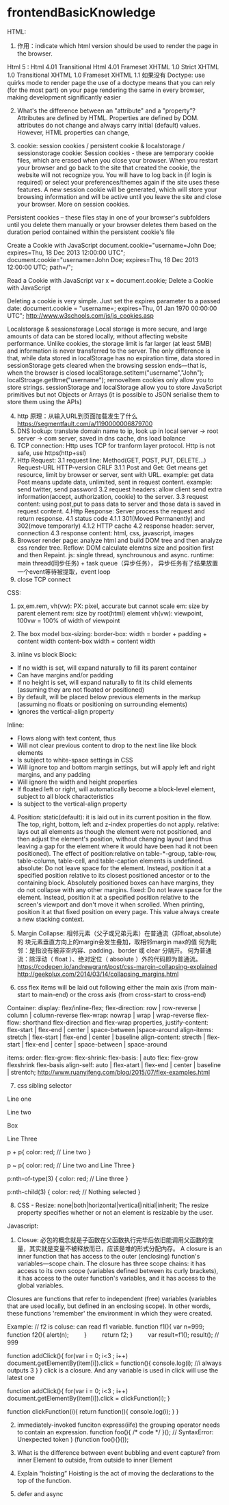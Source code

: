 # frontendBasicKnowledge

HTML:
1. <!DOCTYPE> 作用：indicate which html version should be used to render the page in the browser.
Html 5 : <!DOCTYPE html>
Html 4.01 Transitional <!DOCTYPE HTML PUBLIC "-//W3C//DTD HTML 4.01//EN" "http://www.w3.org/TR/html4/strict.dtd">
Html 4.01 Frameset <!DOCTYPE HTML PUBLIC "-//W3C//DTD HTML 4.01 Frameset//EN"  "http://www.w3.org/TR/html4/frameset.dtd">
XHTML 1.0 Strict <!DOCTYPE html PUBLIC "-//W3C//DTD XHTML 1.0 Strict//EN" "http://www.w3.org/TR/xhtml1/DTD/xhtml1-strict.dtd">
XHTML 1.0 Transitional <!DOCTYPE html PUBLIC "-//W3C//DTD XHTML 1.0 Transitional//EN" "http://www.w3.org/TR/xhtml1/DTD/xhtml1-transitional.dtd">
XHTML 1.0 Frameset <!DOCTYPE html PUBLIC "-//W3C//DTD XHTML 1.0 Frameset//EN" "http://www.w3.org/TR/xhtml1/DTD/xhtml1-frameset.dtd">
XHTML 1.1 <!DOCTYPE html PUBLIC "-//W3C//DTD XHTML 1.1//EN" "http://www.w3.org/TR/xhtml11/DTD/xhtml11.dtd">
如果没有 Doctype:
use quirks mode to render page
the use of a doctype means that you can rely (for the most part) on your page rendering the same in every browser, making development significantly easier

2. What's the difference between an "attribute" and a "property”?
Attributes are defined by HTML. Properties are defined by DOM.
attributes do not change and always carry initial (default) values. However, HTML properties can change,

3. cookie:  session cookies / persistent cookie & localstorage / sessionstorage
cookie:
Session cookies - these are temporary cookie files, which are erased when you close your browser. When you restart your browser and go back to the site that created the cookie, the website will not recognize you. You will have to log back in (if login is required) or select your preferences/themes again if the site uses these features. A new session cookie will be generated, which will store your browsing information and will be active until you leave the site and close your browser. More on session cookies.

Persistent cookies – these files stay in one of your browser's subfolders until you delete them manually or your browser deletes them based on the duration period contained within the persistent cookie's file

Create a Cookie with JavaScript
 document.cookie="username=John Doe; expires=Thu, 18 Dec 2013 12:00:00 UTC";
 document.cookie="username=John Doe; expires=Thu, 18 Dec 2013 12:00:00 UTC; path=/";

 Read a Cookie with JavaScript
 var x = document.cookie;
 Delete a Cookie with JavaScript

Deleting a cookie is very simple. Just set the expires parameter to a passed date:
document.cookie = "username=; expires=Thu, 01 Jan 1970 00:00:00 UTC";
http://www.w3schools.com/js/js_cookies.asp


Localstorage & sessionstorage
Local storage is more secure, and large amounts of data can be stored locally, without affecting website performance. 
Unlike cookies, the storage limit is far larger (at least 5MB) and information is never transferred to the server.
The only difference is that, while data stored in localStorage has no expiration time, data stored in sessionStorage gets cleared when the browsing session ends—that is, when the browser is closed
localStorage.setItem("username","John");
localStroage.getItme("username");
removeItem
cookies only allow you to store strings. sessionStorage and localStorage allow you to store JavaScript primitives but not Objects or Arrays (it is possible to JSON serialise them to store them using the APIs)

4. http 原理：从输入URL到页面加载发生了什么
https://segmentfault.com/a/1190000006879700
1. DNS lookup: translate domain name to ip, look up in local server -> root server -> com server, saved in dns cache, dns load balance
2. TCP connection: Http uses TCP for tranform layer protocol. Http is not safe, use https(http+ssl)
3. Http Request:
    3.1 request line: Method(GET, POST, PUT, DELETE...) Request-URL HTTP-version CRLF
        3.1.1 Post and Get:
            Get means get resource, limit by browser or server, sent with URL. example: get data
            Post means update data, unlimited, sent in request content. example: send twitter, send password
    3.2 request headers: allow client send extra information(accept, authorization, cookie) to the server.
    3.3 request content: using post,put to pass data to server and those data is saved in request content.
4.Http Response: Server process the request and return response.
    4.1 status code
        4.1.1 301(Moved Permanently) and 302(move temporarly)
        4.1.2 HTTP cache
    4.2 response header: server, connection
    4.3 response content: html, css, javascript, images
5. Browser render page: analyze html and build DOM tree and then analyze css render tree. 
    Reflow: DOM calculate elemtns size and position first and then Repaint.
    js: single thread, synchrounous and async. runtime: main thread(同步任务) + task queue（异步任务）， 异步任务有了结果放置一个event等待被提取，event loop
6. close TCP connect


CSS:
1. px,em.rem, vh(vw):
PX: pixel, accurate but cannot scale
em: size by parent element
rem: size by root(html) element
vh(vw): viewpoint, 100vw = 100% of width of viewpoint

2. The box model
box-sizing:
border-box: width = border + padding + content width
content-box width = content width

3. inline vs block
Block:
- If no width is set, will expand naturally to fill its parent container
- Can have margins and/or padding
- If no height is set, will expand naturally to fit its child elements (assuming they are not floated or positioned)
- By default, will be placed below previous elements in the markup (assuming no floats or positioning on surrounding elements)
- Ignores the vertical-align property

Inline:
- Flows along with text content, thus
- Will not clear previous content to drop to the next line like block elements
- Is subject to white-space settings in CSS
- Will ignore top and bottom margin settings, but will apply left and right margins, and any padding
- Will ignore the width and height properties
- If floated left or right, will automatically become a block-level element, subject to all block characteristics
- Is subject to the vertical-align property

4. Position:
static(default): it is laid out in its current position in the flow.  The top, right, bottom, left and z-index properties do not apply.
relative: lays out all elements as though the element were not positioned, and then adjust the element's position, without changing layout (and thus leaving a gap for the element where it would have been had it not been positioned). The effect of position:relative on table-*-group, table-row, table-column, table-cell, and table-caption elements is undefined.
absolute: Do not leave space for the element. Instead, position it at a specified position relative to its closest positioned ancestor or to the containing block. Absolutely positioned boxes can have margins, they do not collapse with any other margins.
fixed: Do not leave space for the element. Instead, position it at a specified position relative to the screen's viewport and don't move it when scrolled. When printing, position it at that fixed position on every page. This value always create a new stacking context. 

5. Margin Collapse:
相邻元素（父子或兄弟元素）在普通流（非float,absolute）的 块元素垂直方向上的margin会发生叠加，取相邻margin max的值
何为毗邻：是指没有被非空内容、padding、border 或 clear 分隔开。
何为普通流：除浮动（ float ）、绝对定位（ absolute ）外的代码即为普通流。
https://codepen.io/andrewgrant/post/css-margin-collapsing-explained
http://geekplux.com/2014/03/14/collapsing_margins.html

6. css flex
items will be laid out following either the main axis (from main-start to main-end) or the cross axis (from cross-start to cross-end)

Container:
display: flex/inline-flex;
flex-direction: row | row-reverse | column | column-reverse
flex-wrap: nowrap | wrap | wrap-reverse
flex-flow: shorthand flex-direction and flex-wrap properties,
justify-content: flex-start | flex-end | center | space-between |space-around
align-items: stretch | flex-start | flex-end | center | baseline
align-content: strecth | flex-start | flex-end | center | space-between | space-around 

items:
order: <integer>
flex-grow: <number>
flex-shrink: <number>
flex-basis: <length> | auto
flex: flex-grow flexshrink flex-basis
align-self: auto | flex-atart | flex-end | center | baseline | strentch;
http://www.ruanyifeng.com/blog/2015/07/flex-examples.html

7. css sibling selector
<div>
  <p>Line one</p>
  <p>Line two</p>
  <div>Box</div>
  <p>Line Three</p>
</div>

p + p{
	color: red; // Line two
}

p ~ p{
	color: red; // Line two and Line Three
}

p:nth-of-type(3) {
    color: red; // Line three 
}

p:nth-child(3) {
    color: red; // Nothing selected
}

8. CSS - Resize:
none|both|horizontal|vertical|initial|inherit;
The resize property specifies whether or not an element is resizable by the user.

Javascript:
1. Closue:
必包的概念就是子函数在父函数执行完毕后依旧能调用父函数的变量，其实就是变量不被释放而已，应该是堆的形式分配内存。
A closure is an inner function that has access to the outer (enclosing) function's variables—scope chain. The closure has three scope chains: it has access to its own scope (variables defined between its curly brackets), it has access to the outer function's variables, and it has access to the global variables.

Closures are functions that refer to independent (free) variables (variables that are used locally, but defined in an enclosing scope). In other words, these functions 'remember' the environment in which they were created.

Example:
// f2 is coluse: can read f1 variable.
function f1(){
    var n=999;
    function f2(){
        alert(n); 
　　 }
　　 return f2;
}
　　
var result=f1();
result(); // 999


function addClick(){
    for(var i = 0; i<3 ; i++)
     document.getElementBy(item[i]).click = function(){
          console.log(i); //i always outputs 3
     }
}
click is a closure. And any variable is used in click will use the latest one

function addClick(){
     for(var i = 0; i<3 ; i++)
     document.getElementBy(item[i]).click = clickFunction(i);
}

function clickFunction(i){
     return function(){
          console.log(i);
     }
}

2. immediately-invoked funciton express(iife)
the grouping operator needs to contain an expression.
function foo(){ /* code */ }(); // SyntaxError: Unexpected token )
(function foo(){}());

3. What is the difference between event bubbling and event capture?
from inner Element to outside, from outside to inner Element

4. Explain “hoisting”
Hoisting is the act of moving the declarations to the top of the function.

5. defer and async
<script>: block html downloading and downlad script and run 
<script async>: download js during html downloading and run when it has finished(pause html parser)
<script defer>: download js and execute after html,js -all are downloaded

6. This :
The value of this is determined by how a function is called. It can't be set by assignment during execution, and it may be different each time the function is called.

7. undeclared, undefined, null
var x //x is undefined;
var y = null // y is null but defined;
console.log(z); //z is undeclared

use typeof to check:
typeof undefined // undefined
typeof null //object ,bug should be null
check undeclared:
if( typeof foo !== “undefined”){
}

8. What's the difference between host objects and native objects?
Native objects are defined in this specification in ECMAscript.(Object (constructor), Date, Math, parseInt, eval, string methods like indexOf and replace, array methods, ...)
Host objects are supplied by the host environment to complete the execution environment of ECMAScript.
Assuming browser environment): window, document, location, history, XMLHttpRequest, setTimeout, getElementsByTagName, querySelectorAll, ...

9.Difference between: function Person(){}, var person = function(){}, and var person = new Person()?
The first one and second define a function(or class) and the third one create an instance
The first one is to declare a function and the second one is to create an anonymous function

10. call, apply, bind
The call() method calls a function with a given this value and arguments provided individually.
The bind() method creates a new function that, when called, has its this keyword set to the provided value, with a given sequence of arguments preceding any provided when the new function is called.
fn.function1.call(thisObj, param1, param2)
fn.function1.apply(this.Obj, paramArray)
Function.prototype.bind = function(ctx) {
    var fn = this;
    return function() {
        fn.apply(ctx, arguments);
    };
};

Call and apply will execute the function immediately, whereas bind returns a function that when later executed will have the correct context set for calling the original function. This way you can maintain context in async callbacks, and events.

11. Ternary: ? : = if else

12. JS primitive:
String, Number, boolean, symbol

13. Explain how JSONP works (and how it's not really AJAX)
JSONP requests insert a <script> tag , whose source is set to the target URL, into to the DOM (normally the <head>).
not use xmlhttprequest
get only

14. ajax:
var xmlhttp = new XMLHttpRequest();
xmlhttp.onreadystatechange = function(){
    if( xmlhttp.readyState == 4 && xmlhttp.status === 200 ){
        // xmlhttp.responseText
    }
}
xmlhttp.open("GET","ajax_info");
xmlhttp.send();

open(method,url,async)
method: the type of request: GET or POST
url: the server (file) location
async: true (asynchronous) or false (synchronous)

15. Explain the same-origin policy with regards to JavaScript
Two pages have the same origin if the protocol, port (if one is specified), and host are the same for both pages.

16. the Deferred object provides a way to register multiple callbacks into self-managed callback queues, invoke callback queues as appropriate, and relay the success or failure state of any synchronous or asynchronous function.

17 JSON obj -> string JSON.stringify(jsonObj);
string -> JSON obj  JSON.parse(jsonObjString);

Performance Improvement:
1. Specify ways to optimize a web page to load faster
1. Optimize Image Size and Format : progressive , different size image for different device
2. optimize dependencies:  plugins/ tracking scripts/ cms software
3. avoid inline js and css files
4. optimize caching: CDN
5. avoid render blocking scripts: Place javascript files at the end of the body or use the 'async' attribute to load them asynchronously.
6. avoid redirects: check broken link
7. set up g-zip encoding
8. reduce http requests: css sprites
9. minify the js and css
10. reduce cookie size


Coding Challenge:
1. Make this work:
[1,2,3,4,5].duplicate(); // [1,2,3,4,5,1,2,3,4,5]
Array.prototype.duplicate = function( ){
    return this.concat(this);
}

2. What will the code below output to the console and why?

(function(){
  var a = b = 3;
})();

console.log("a defined? " + (typeof a !== 'undefined')); //false
console.log("b defined? " + (typeof b !== 'undefined')); //true

var a = b = 3 相当于：
var a = b;
b =3;
所以 b是全局变量，a是局部变量

3. Consider the two functions below. Will they both return the same thing? Why or why not?

function foo1()
{
  return {
      bar: "hello"
  };
}
//return object:{ bar: "hello"};

function foo2()
{
  return
  {
      bar: "hello"
  };
}
//return undefined;
foo2 相当于 return; { bar: "hello" };

4. What will the code below output? Explain your answer.

console.log(0.1 + 0.2);
console.log(0.1 + 0.2 == 0.3);

You can’t be sure. it might print out “0.3” and “true”, or it might not. 

5. var arr1 = "john".split(''); // arr1: [j,o,h,n];
var arr2 = arr1.reverse(); // arr2: arr1, arr1: [n,h,o,j];
var arr3 = "jones".split('');
arr2.push(arr3); // arr2: arr1, arr1: [n,h,o,j,[j,o,n,e,s]]
console.log("array 1: length=" + arr1.length + " last=" + arr1.slice(-1));
console.log("array 2: length=" + arr2.length + " last=" + arr2.slice(-1));

6. console.log(1 +  "2" + "2"); //"122"
console.log(1 +  +"2" + "2"); //"32"
console.log(1 +  -"1" + "2"); // "02"
console.log(+"1" +  "1" + "2"); // "112"
console.log( "A" - "B" + "2"); // "NaN2"
console.log( "A" - "B" + 2); // "NaN"

7. What is the output out of the following code? Explain your answer.

var a={},
    b={key:'b'},
    c={key:'c'};

a[b]=123;
a[c]=456;

console.log(a[b]);

The output of this code will be 456 (not 123).

The reason for this is as follows: When setting an object property, JavaScript will implicitly stringify the parameter value. In this case, since b and c are both objects, they will both be converted to "[object Object]". As a result, a[b] anda[c] are both equivalent to a["[object Object]"] and can be used interchangeably. Therefore, setting or referencing a[c] is precisely the same as setting or referencing a[b].




